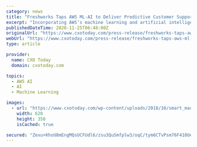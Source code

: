 ```yaml
---
category: news
title: "Freshworks Taps AWS ML-AI to Deliver Predictive Customer Support at Scale"
excerpt: "Incorporating AWS’s machine learning and artificial intelligence services more closely into our systems and processes allows us to intelligently resolve support requests and provide even better ..."
publishedDateTime: 2020-11-25T06:48:00Z
originalUrl: "https://www.cxotoday.com/press-release/freshworks-taps-aws-ml-ai-to-deliver-predictive-customer-support-at-scale/"
webUrl: "https://www.cxotoday.com/press-release/freshworks-taps-aws-ml-ai-to-deliver-predictive-customer-support-at-scale/"
type: article

provider:
  name: CXO Today
  domain: cxotoday.com

topics:
  - AWS AI
  - AI
  - Machine Learning

images:
  - url: "https://www.cxotoday.com/wp-content/uploads/2018/10/smart_machine_artificial_intelligence_concept_web.jpg"
    width: 620
    height: 350
    isCached: true

secured: "Zexu+KhoU8mEngMQsUCFUdl6/zsu3QuSmfplw3/oqC/tym6CTvPsm76F410UeTyS17CgG6OHT3V2Al5r1Maejx65EfKWLDWjMsS/Dz2IrcUrPucRSVYrqJ9Nprg8BE3ONfe4m7CNWX/7sVHlj65gb3ZOX0qRFjXU4MLrsJ4t8q2KOgtoWBrxt7FEZcHtY+Brp82I0w+A4ThDwl/lfJ8cJSUMooNSNc2n+CZHq+9lWPuAU5MJYrowyfAoZEvYeHESsNCCxC+sw0dwPPGXWvUtkBtdpJwLceJ4cmADKeUzhJox+rW61ZSOYq79+B2YAWHL12VRVIKCtizMOH+AUaeyf6j3JRqC6rxIvZC/c2F9uDc=;CWjdEswtLxnOjwSHduAukA=="
---
```



